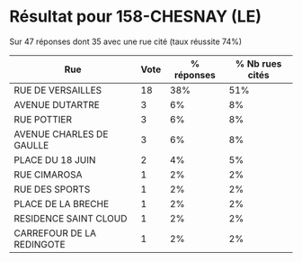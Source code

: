 # Résultat pour 158-CHESNAY (LE)

Sur 47 réponses dont 35 avec une rue cité (taux réussite 74%)

| Rue | Vote | % réponses | % Nb rues cités|
|-----|------|------------|----------------|
| RUE DE VERSAILLES | 18 | 38% | 51%|
| AVENUE DUTARTRE | 3 | 6% | 8%|
| RUE POTTIER | 3 | 6% | 8%|
| AVENUE CHARLES DE GAULLE | 3 | 6% | 8%|
| PLACE DU 18 JUIN | 2 | 4% | 5%|
| RUE CIMAROSA | 1 | 2% | 2%|
| RUE DES SPORTS | 1 | 2% | 2%|
| PLACE DE LA BRECHE | 1 | 2% | 2%|
| RESIDENCE SAINT CLOUD | 1 | 2% | 2%|
| CARREFOUR DE LA REDINGOTE | 1 | 2% | 2%|
